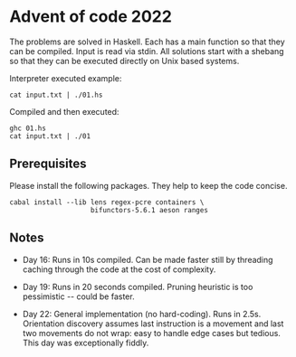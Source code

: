 # Advent of code 2022

The problems are solved in Haskell. Each has a main
function so that they can be compiled. Input is read
via stdin. All solutions start with a shebang so that
they can be executed directly on Unix based systems.

Interpreter executed example:
```
cat input.txt | ./01.hs
```

Compiled and then executed:
```
ghc 01.hs
cat input.txt | ./01
```

## Prerequisites

Please install the following packages. They help to
keep the code concise.
```
cabal install --lib lens regex-pcre containers \
                    bifunctors-5.6.1 aeson ranges
```

## Notes

* Day 16: Runs in 10s compiled. Can be made faster still 
by threading caching through the code at the cost of
complexity.

* Day 19: Runs in 20 seconds compiled. Pruning heuristic
is too pessimistic -- could be faster.

* Day 22: General implementation (no hard-coding). Runs in
2.5s. Orientation discovery assumes last instruction is a
movement and last two movements do not wrap: easy to
handle edge cases but tedious. This day was exceptionally
fiddly.
